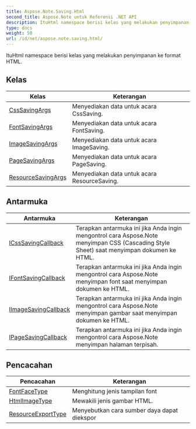 ```yaml
---
title: Aspose.Note.Saving.Html
second_title: Aspose.Note untuk Referensi .NET API
description: ItuHtml namespace berisi kelas yang melakukan penyimpanan ke format HTML.
type: docs
weight: 50
url: /id/net/aspose.note.saving.html/
---
```

ItuHtml namespace berisi kelas yang melakukan penyimpanan ke format HTML.

## Kelas

| Kelas | Keterangan |
| --- | --- |
| [CssSavingArgs](./csssavingargs/) | Menyediakan data untuk acara CssSaving. |
| [FontSavingArgs](./fontsavingargs/) | Menyediakan data untuk acara FontSaving. |
| [ImageSavingArgs](./imagesavingargs/) | Menyediakan data untuk acara ImageSaving. |
| [PageSavingArgs](./pagesavingargs/) | Menyediakan data untuk acara PageSaving. |
| [ResourceSavingArgs](./resourcesavingargs/) | Menyediakan data untuk acara ResourceSaving. |
## Antarmuka

| Antarmuka | Keterangan |
| --- | --- |
| [ICssSavingCallback](./icsssavingcallback/) | Terapkan antarmuka ini jika Anda ingin mengontrol cara Aspose.Note menyimpan CSS (Cascading Style Sheet) saat menyimpan dokumen ke HTML. |
| [IFontSavingCallback](./ifontsavingcallback/) | Terapkan antarmuka ini jika Anda ingin mengontrol cara Aspose.Note menyimpan font saat menyimpan dokumen ke HTML. |
| [IImageSavingCallback](./iimagesavingcallback/) | Terapkan antarmuka ini jika Anda ingin mengontrol cara Aspose.Note menyimpan gambar saat menyimpan dokumen ke HTML. |
| [IPageSavingCallback](./ipagesavingcallback/) | Terapkan antarmuka ini jika Anda ingin mengontrol cara Aspose.Note menyimpan halaman terpisah. |
## Pencacahan

| Pencacahan | Keterangan |
| --- | --- |
| [FontFaceType](./fontfacetype/) | Menghitung jenis tampilan font |
| [HtmlImageType](./htmlimagetype/) | Mewakili jenis gambar HTML. |
| [ResourceExportType](./resourceexporttype/) | Menyebutkan cara sumber daya dapat diekspor |


